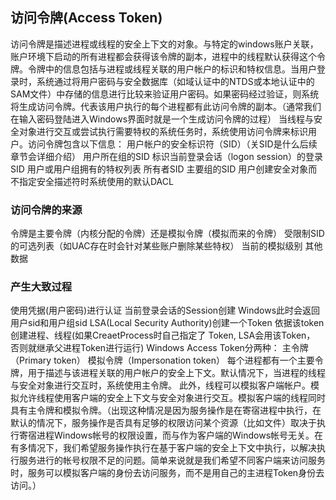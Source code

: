 ## 访问令牌(Access Token)

访问令牌是描述进程或线程的安全上下文的对象。与特定的windows账户关联，账户环境下启动的所有进程都会获得该令牌的副本，进程中的线程默认获得这个令牌。令牌中的信息包括与进程或线程关联的用户帐户的标识和特权信息。当用户登录时，系统通过将用户密码与安全数据库（如域认证中的NTDS或本地认证中的SAM文件）中存储的信息进行比较来验证用户密码。如果密码经过验证，则系统将生成访问令牌。代表该用户执行的每个进程都有此访问令牌的副本。（通常我们在输入密码登陆进入Windows界面时就是一个生成访问令牌的过程）
当线程与安全对象进行交互或尝试执行需要特权的系统任务时，系统使用访问令牌来标识用户。访问令牌包含以下信息：
用户帐户的安全标识符（SID）（关SID是什么后续章节会详细介绍）
用户所在组的SID
标识当前登录会话（logon session）的登录SID
用户或用户组拥有的特权列表
所有者SID
主要组的SID
用户创建安全对象而不指定安全描述符时系统使用的默认DACL

### 访问令牌的来源

令牌是主要令牌（内核分配的令牌）还是模拟令牌（模拟而来的令牌）
受限制SID的可选列表（如UAC存在时会针对某些账户删除某些特权）
当前的模拟级别
其他数据

### 产生大致过程

使用凭据(用户密码)进行认证
当前登录会话的Session创建
Windows此时会返回用户sid和用户组sid
LSA(Local Security Authority)创建一个Token
依据该token创建进程、线程(如果CreaetProcess时自己指定了 Token, LSA会用该Token， 否则就继承父进程Token进行运行)
Windows Access Token分两种：
主令牌（Primary token）
模拟令牌（Impersonation token）
每个进程都有一个主要令牌，用于描述与该进程关联的用户帐户的安全上下文。默认情况下，当进程的线程与安全对象进行交互时，系统使用主令牌。
此外，线程可以模拟客户端帐户。模拟允许线程使用客户端的安全上下文与安全对象进行交互。模拟客户端的线程同时具有主令牌和模拟令牌。（出现这种情况是因为服务操作是在寄宿进程中执行，在默认的情况下，服务操作是否具有足够的权限访问某个资源（比如文件）取决于执行寄宿进程Windows帐号的权限设置，而与作为客户端的Windows帐号无关。在有多情况下，我们希望服务操作执行在基于客户端的安全上下文中执行，以解决执行服务进行的帐号权限不足的问题。简单来说就是我们希望不同客户端来访问服务时，服务可以模拟客户端的身份去访问服务，而不是用自己的主进程Token身份去访问。）